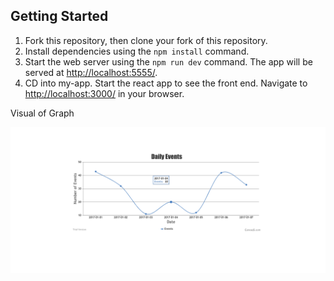 ## Getting Started

1. Fork this repository, then clone your fork of this repository.
2. Install dependencies using the `npm install` command.
3. Start the web server using the `npm run dev` command. The app will be served at <http://localhost:5555/>.
4. CD into my-app. Start the react app to see the front end. Navigate to <http://localhost:3000/> in your browser.

Visual of Graph

!['Screenshot of chart'](https://github.com/at0082a/product-sample/blob/master/pics/Screen%20Shot%202020-01-10%20at%206.22.27%20PM.png)

